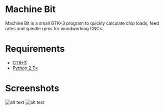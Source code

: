 # Machine Bit	

Machine Bit is a small GTK+3 program to quickly calculate chip loads, feed rates and spindle rpms for woodworking CNCs.

# Requirements
* [GTK+3](http://www.gtk.org/download/)
* [Python 2.7.x](https://www.python.org/download/releases/2.7.6/)

# Screenshots
![alt text](https://github.com/scperkins/machine-bit/screenshots/screenshot1.png "Screenshot 1")
![alt text](https://github.com/scperkins/machine-bit/screenshots/screenshot2.png "Screenshot 2")






